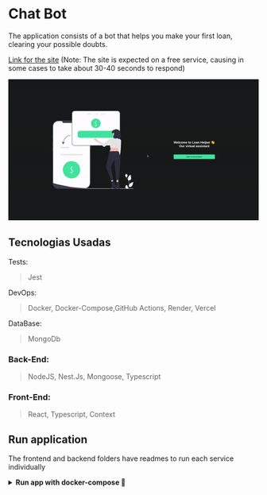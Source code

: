 # Chat Bot

The application consists of a bot that helps you make your first loan, clearing your possible doubts.

[Link for the site](https://chat-bot-lexart-labs.vercel.app/)
(Note: The site is expected on a free service, causing in some cases to take about 30-40 seconds to respond)

![Page presentation GIF](./assets/presentation.gif)

## Tecnologias Usadas

Tests:
> Jest

DevOps:
> Docker, Docker-Compose,GitHub Actions, Render, Vercel

DataBase:
> MongoDb

### Back-End:

> NodeJS, Nest.Js, Mongoose, Typescript

### Front-End:

> React, Typescript, Context

## Run application

The frontend and backend folders have readmes to run each service individually

<details>
  <summary><b>Run app with docker-compose 🐳</b></summary>

  ***⚠️ To ensure proper functionality, it's necessary to have Docker and Docker-Compose installed in versions 24.0.5 and 1.29 or higher, respectively. ⚠️***

  1. Clone the project

  2. Navigate to the project directory

  3. In root directory, bring up the containers:


  ```bash
$ docker-compose -f docker-compose.dev.yml up --build -d
  ```

  5. Once the container processes have finished, access the application using the following address:


  ```bash
http://localhost:3000
  ```

  6. To bring down the containers:

  ```bash
$ docker-compose -f docker-compose.dev.yml down --rmi all --volumes --remove-orphans
  ```

</details>

<br />
